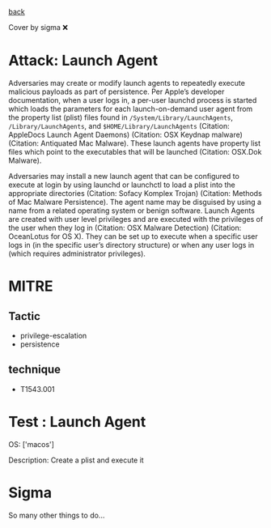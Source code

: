[back](../index.md)

Cover by sigma :x: 

# Attack: Launch Agent

 Adversaries may create or modify launch agents to repeatedly execute malicious payloads as part of persistence. Per Apple’s developer documentation, when a user logs in, a per-user launchd process is started which loads the parameters for each launch-on-demand user agent from the property list (plist) files found in <code>/System/Library/LaunchAgents</code>, <code>/Library/LaunchAgents</code>, and <code>$HOME/Library/LaunchAgents</code> (Citation: AppleDocs Launch Agent Daemons) (Citation: OSX Keydnap malware) (Citation: Antiquated Mac Malware). These launch agents have property list files which point to the executables that will be launched (Citation: OSX.Dok Malware).
 
Adversaries may install a new launch agent that can be configured to execute at login by using launchd or launchctl to load a plist into the appropriate directories  (Citation: Sofacy Komplex Trojan)  (Citation: Methods of Mac Malware Persistence). The agent name may be disguised by using a name from a related operating system or benign software. Launch Agents are created with user level privileges and are executed with the privileges of the user when they log in (Citation: OSX Malware Detection) (Citation: OceanLotus for OS X). They can be set up to execute when a specific user logs in (in the specific user’s directory structure) or when any user logs in (which requires administrator privileges).

# MITRE
## Tactic
  - privilege-escalation
  - persistence

## technique
  - T1543.001

# Test : Launch Agent

OS: ['macos']

Description: Create a plist and execute it


# Sigma

 So many other things to do...